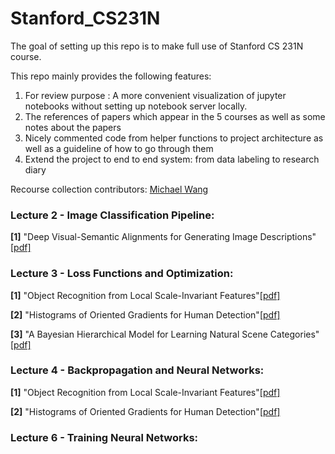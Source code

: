 # Stanford_CS231N
The goal of setting up this repo is to make full use of Stanford CS 231N course.

This repo mainly provides the following features:
1. For review purpose : A more convenient visualization of jupyter notebooks without setting up notebook server locally.
2. The references of papers which appear in the 5 courses as well as some notes about the papers
3. Nicely commented code from helper functions to project architecture as well as a guideline of how to go through them
4. Extend the project to end to end system: from data labeling to research diary

Recourse collection contributors: [Michael Wang](https://github.com/MichaelYxWang)


### Lecture 2 - Image Classification Pipeline:
**[1]** "Deep Visual-Semantic Alignments for Generating Image Descriptions"[[pdf]](https://cs.stanford.edu/people/karpathy/cvpr2015.pdf)


### Lecture 3 - Loss Functions and Optimization:
**[1]** "Object Recognition from Local Scale-Invariant Features"[[pdf]](https://www.cs.ubc.ca/~lowe/papers/iccv99.pdf)

**[2]** "Histograms of Oriented Gradients for Human Detection"[[pdf]](https://lear.inrialpes.fr/people/triggs/pubs/Dalal-cvpr05.pdf)

**[3]** "A Bayesian Hierarchical Model for Learning Natural Scene Categories"[[pdf]](http://vision.stanford.edu/documents/Fei-FeiPerona2005.pdf)


### Lecture 4 - Backpropagation and Neural Networks:
**[1]** "Object Recognition from Local Scale-Invariant Features"[[pdf]](https://www.cs.ubc.ca/~lowe/papers/iccv99.pdf)

**[2]** "Histograms of Oriented Gradients for Human Detection"[[pdf]](https://lear.inrialpes.fr/people/triggs/pubs/Dalal-cvpr05.pdf)


### Lecture 6 - Training Neural Networks:
